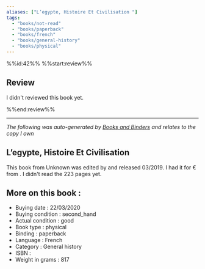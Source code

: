 ```yaml
---
aliases: ["L’egypte, Histoire Et Civilisation "] 
tags: 
  - "books/not-read" 
  - "books/paperback" 
  - "books/french"
  - "books/general-history"
  - "books/physical"
---
```

%%id:42%%
%%start:review%%
## Review
I didn't reviewed this book yet. 

%%end:review%%

---
_The following was auto-generated by [Books and Binders](Books%20and%20Binders.md) and relates to the copy I own_
## L’egypte, Histoire Et Civilisation 
This book from Unknown was edited by  and released 03/2019. I had it for € from . I didn't read the 223 pages yet.

## More on this book :
- Buying date : 22/03/2020
- Buying condition : second_hand
- Actual condition : good
- Book type : physical
- Binding : paperback
- Language : French
- Category : General history
- ISBN : 
- Weight in grams : 817
